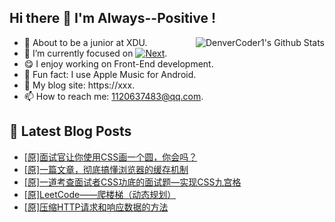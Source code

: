 ## Hi there 👋 I'm Always--Positive !
<div>
  <img alt="DenverCoder1's Github Stats" src="https://denvercoder1-github-readme-stats.vercel.app/api?username=qq1120637483&show_icons=true&count_private=true&theme=react&hide_border=true&hide_title=true&bg_color=1F222E&title_color=F85D7F&icon_color=F8D866" align= "right" />

- 🎒 About to be a junior at XDU. 
- 🔬 I’m currently focused on [![Next](https://img.shields.io/badge/-Next-brightgreen)](https://). 
- 😋 I enjoy working on Front-End development.
- 🎵 Fun fact: I use Apple Music for Android.
- 📝 My blog site: https://xxx.
- 📫 How to reach me:  1120637483@qq.com.
</div>  


## 📕 Latest Blog Posts

<!-- BLOG-POST-LIST:START -->
- [[原]面试官让你使用CSS画一个圆，你会吗？](https://blog.csdn.net/sinat_41696687/article/details/120583819)
- [[原]一篇文章，彻底搞懂浏览器的缓存机制](https://blog.csdn.net/sinat_41696687/article/details/120579057)
- [[原]一道考查面试者CSS功底的面试题—实现CSS九宫格](https://blog.csdn.net/sinat_41696687/article/details/120578439)
- [[原]LeetCode——爬楼梯（动态规划）](https://blog.csdn.net/sinat_41696687/article/details/120561125)
- [[原]压缩HTTP请求和响应数据的方法](https://blog.csdn.net/sinat_41696687/article/details/120547642)
<!-- BLOG-POST-LIST:END -->









